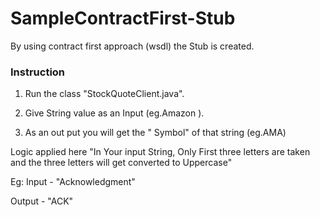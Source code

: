 # SampleContractFirst-Stub
By using contract first approach (wsdl) the Stub is created.

### Instruction

1. Run the class "StockQuoteClient.java".

2. Give String value as an Input (eg.Amazon ).

3. As an out put you will get the " Symbol" of that string (eg.AMA)

Logic applied here "In Your input String, Only First three letters are taken and the three letters will get converted to Uppercase"

Eg: Input - "Acknowledgment" 

   Output - "ACK"
